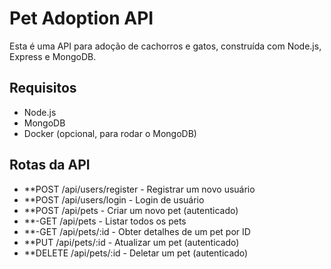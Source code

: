 # Pet Adoption API

Esta é uma API para adoção de cachorros e gatos, construída com Node.js, Express e MongoDB.

## Requisitos

- Node.js
- MongoDB
- Docker (opcional, para rodar o MongoDB)

## Rotas da API

- **POST /api/users/register - Registrar um novo usuário
- **POST /api/users/login - Login de usuário
- **POST /api/pets - Criar um novo pet (autenticado)
- **-GET /api/pets - Listar todos os pets
- **-GET /api/pets/:id - Obter detalhes de um pet por ID
- **PUT /api/pets/:id - Atualizar um pet (autenticado)
- **DELETE /api/pets/:id - Deletar um pet (autenticado)
